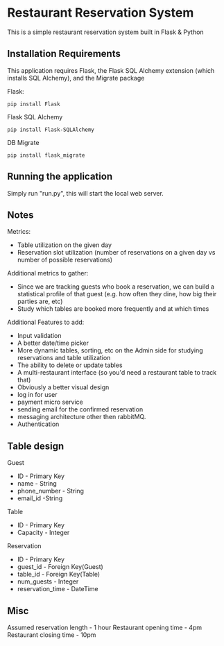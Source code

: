 # Restaurant Reservation System

This is a simple restaurant reservation system built in Flask & Python

## Installation Requirements
This application requires Flask, the Flask SQL Alchemy extension (which installs SQL Alchemy), and the Migrate package

Flask:
```
pip install Flask
```

Flask SQL Alchemy
```
pip install Flask-SQLAlchemy
```

DB Migrate
```
pip install flask_migrate
```

## Running the application
Simply run "run.py", this will start the local web server.



## Notes
Metrics:
* Table utilization on the given day
* Reservation slot utilization (number of reservations on a given day vs number of possible reservations)

Additional metrics to gather:
* Since we are tracking guests who book a reservation, we can build a statistical profile of that guest (e.g. how often they dine, how big their parties are, etc)
* Study which tables are booked more frequently and at which times

Additional Features to add:
* Input validation
* A better date/time picker
* More dynamic tables, sorting, etc on the Admin side for studying reservations and table utilization
* The ability to delete or update tables
* A multi-restaurant interface (so you'd need a restaurant table to track that)
* Obviously a better visual design
* log in for user
* payment micro service
* sending email for the confirmed reservation
* messaging architecture other then rabbitMQ.
* Authentication 



## Table design
Guest
* ID - Primary Key
* name - String
* phone_number - String
* email_id -String

Table
* ID - Primary Key
* Capacity - Integer

Reservation
* ID - Primary Key
* guest_id - Foreign Key(Guest)
* table_id - Foreign Key(Table)
* num_guests - Integer
* reservation_time - DateTime

## Misc
Assumed reservation length - 1 hour 
Restaurant opening time - 4pm
Restaurant closing time - 10pm 
